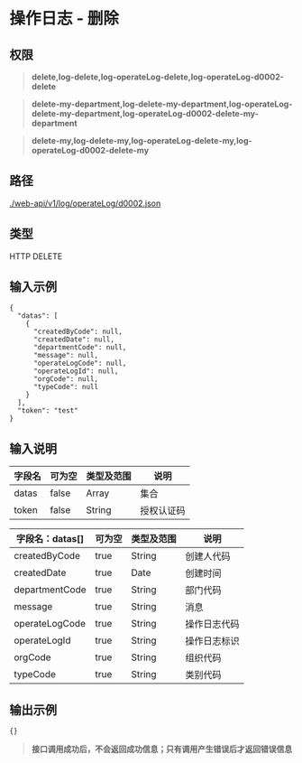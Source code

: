 # 操作日志 - 删除

## 权限

> **delete,log-delete,log-operateLog-delete,log-operateLog-d0002-delete**

> **delete-my-department,log-delete-my-department,log-operateLog-delete-my-department,log-operateLog-d0002-delete-my-department**

> **delete-my,log-delete-my,log-operateLog-delete-my,log-operateLog-d0002-delete-my**

## 路径

[./web-api/v1/log/operateLog/d0002.json](./d0002.json)

## 类型

HTTP DELETE

## 输入示例

```
{
  "datas": [
    {
      "createdByCode": null,
      "createdDate": null,
      "departmentCode": null,
      "message": null,
      "operateLogCode": null,
      "operateLogId": null,
      "orgCode": null,
      "typeCode": null
    }
  ],
  "token": "test"
}
```

## 输入说明

字段名|可为空|类型及范围|说明
---|---|---|---
datas|false|Array|集合
token|false|String|授权认证码

字段名：datas[]|可为空|类型及范围|说明
---|---|---|---
createdByCode|true|String|创建人代码
createdDate|true|Date|创建时间
departmentCode|true|String|部门代码
message|true|String|消息
operateLogCode|true|String|操作日志代码
operateLogId|true|String|操作日志标识
orgCode|true|String|组织代码
typeCode|true|String|类别代码

## 输出示例

```
{}
```

> **接口调用成功后，不会返回成功信息；只有调用产生错误后才返回错误信息**